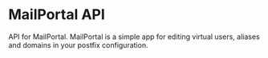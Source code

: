 # MailPortal API
API for MailPortal. MailPortal is a simple app for editing virtual users, aliases and domains in your postfix configuration.